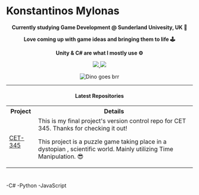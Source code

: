 <h1> Konstantinos Mylonas </h1>


<p align="center"><b> <a> Currently studying Game Development @ Sunderland Univesity, UK 🌟 </a></b></p>
<p align="center"><b> <a> Love coming up with game ideas and bringing them to life 🕹 </a></b></p>
<p align="center"><b> <a> Unity & C# are what I mostly use ⚙ </a></b></p>


<p align="center">
  <a href="https://www.youtube.com/channel/UCqSpmqjhILT3GrIRUngOBxg">
    <img src="https://img.shields.io/youtube/channel/views/UCHmJzyRNyXVBhVh8_58FIVA?color=red&label=YouTube&style=for-the-badge" />
  </a>
  
   <a href="https://github.com/KonstantinosMy/CET345-Final">
    <img src="https://img.shields.io/github/last-commit/konstantinosmy/CET345-Final?color=blue&label=last%20commit%20github&style=for-the-badge" />
  </a>
  


<p width ="200px" align="center">
  <img  src="https://storage.googleapis.com/gweb-uniblog-publish-prod/original_images/Dino_non-birthday_version.gif" alt="Dino goes brr" />
</p>


---

<h4 align="center">Latest Repositories</h4>

<table>
  <tr>
    <th>Project</th>
    <th>Details</th>
  </tr>
  <tr>
    <td><a target="_blank" href="https://github.com/KonstantinosMy/CET345-Final">CET-345</a></td>
    <td> This is my final project's version control repo for CET 345. Thanks for checking it out!

This project is a puzzle game taking place in a dystopian , scientific world. Mainly utilizing Time Manipulation. 😎</td>
  </tr>

</table>

<h1 align="center">

</h1>

<!--START_SECTION:activity-->
 -C#
 -Python
 -JavaScript
<!--END_SECTION:activity-->

